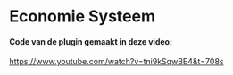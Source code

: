 # Economie Systeem
#### Code van de plugin gemaakt in deze video: 
https://www.youtube.com/watch?v=tni9kSqwBE4&t=708s
